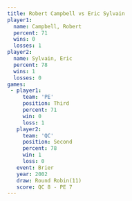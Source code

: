 ```yaml
---
title: Robert Campbell vs Eric Sylvain
player1:                
  name: Campbell, Robert
  percent: 71           
  wins: 0               
  losses: 1             
player2:                
  name: Sylvain, Eric   
  percent: 78           
  wins: 1               
  losses: 0             
games:
 - player1:         
     team: 'PE'     
     position: Third
     percent: 71    
     win: 0         
     loss: 1        
   player2:          
     team: 'QC'      
     position: Second
     percent: 78     
     win: 1          
     loss: 0         
   event: Brier         
   year: 2002           
   draw: Round Robin(11)
   score: QC 8 - PE 7   
---
```

